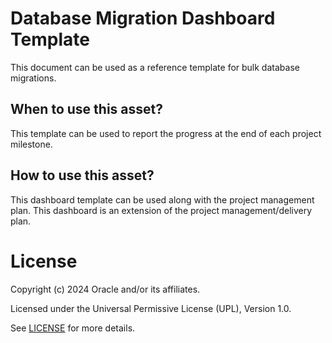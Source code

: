# Database Migration Dashboard Template

This document can be used as a reference template for bulk database migrations.

## When to use this asset?

This template can be used to report the progress at the end of each project milestone.

## How to use this asset?

This dashboard template can be used along with the project management plan. This dashboard is an extension of the project management/delivery plan.

# License

Copyright (c) 2024 Oracle and/or its affiliates.

Licensed under the Universal Permissive License (UPL), Version 1.0.

See [LICENSE](https://github.com/oracle-devrel/technology-engineering/blob/main/LICENSE) for more details.
